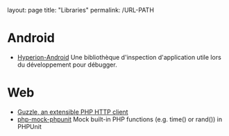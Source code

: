 layout: page
title: "Libraries"
permalink: /URL-PATH

# Android
* [Hyperion-Android](https://github.com/willowtreeapps/Hyperion-Android)
Une bibliothèque d'inspection d'application utile lors du développement pour débugger.

# Web
* [Guzzle, an extensible PHP HTTP client](https://github.com/guzzle/guzzle)
* [php-mock-phpunit](https://github.com/php-mock/php-mock-phpunit)
Mock built-in PHP functions (e.g. time() or rand()) in PHPUnit

